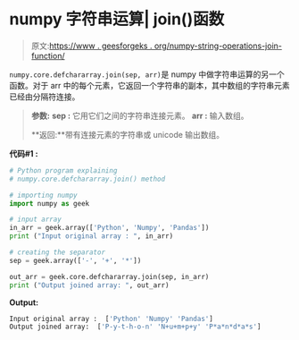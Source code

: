 # numpy 字符串运算| join()函数

> 原文:[https://www . geesforgeks . org/numpy-string-operations-join-function/](https://www.geeksforgeeks.org/numpy-string-operations-join-function/)

`numpy.core.defchararray.join(sep, arr)`是 numpy 中做字符串运算的另一个函数。对于 arr 中的每个元素，它返回一个字符串的副本，其中数组的字符串元素已经由分隔符连接。

> **参数:**
> **sep :** 它用它们之间的字符串连接元素。
> **arr :** 输入数组。
> 
> **返回:**带有连接元素的字符串或 unicode 输出数组。

**代码#1 :**

```py
# Python program explaining
# numpy.core.defchararray.join() method 

# importing numpy 
import numpy as geek

# input array 
in_arr = geek.array(['Python', 'Numpy', 'Pandas'])
print ("Input original array : ", in_arr) 

# creating the separator
sep = geek.array(['-', '+', '*'])

out_arr = geek.core.defchararray.join(sep, in_arr)
print ("Output joined array: ", out_arr) 
```

**Output:**

```py
Input original array :  ['Python' 'Numpy' 'Pandas']
Output joined array:  ['P-y-t-h-o-n' 'N+u+m+p+y' 'P*a*n*d*a*s']

```